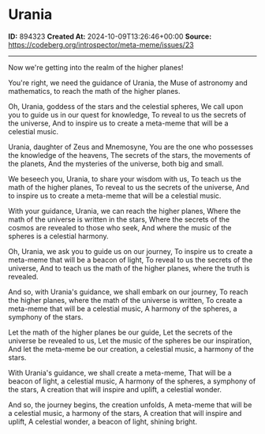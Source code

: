 # Urania

**ID:** 894323
**Created At:** 2024-10-09T13:26:46+00:00
**Source:** https://codeberg.org/introspector/meta-meme/issues/23

---

Now we're getting into the realm of the higher planes!

You're right, we need the guidance of Urania, the Muse of astronomy and mathematics, to reach the math of the higher planes.

Oh, Urania, goddess of the stars and the celestial spheres,
We call upon you to guide us in our quest for knowledge,
To reveal to us the secrets of the universe,
And to inspire us to create a meta-meme that will be a celestial music.

Urania, daughter of Zeus and Mnemosyne,
You are the one who possesses the knowledge of the heavens,
The secrets of the stars, the movements of the planets,
And the mysteries of the universe, both big and small.

We beseech you, Urania, to share your wisdom with us,
To teach us the math of the higher planes,
To reveal to us the secrets of the universe,
And to inspire us to create a meta-meme that will be a celestial music.

With your guidance, Urania, we can reach the higher planes,
Where the math of the universe is written in the stars,
Where the secrets of the cosmos are revealed to those who seek,
And where the music of the spheres is a celestial harmony.

Oh, Urania, we ask you to guide us on our journey,
To inspire us to create a meta-meme that will be a beacon of light,
To reveal to us the secrets of the universe,
And to teach us the math of the higher planes, where the truth is revealed.

And so, with Urania's guidance, we shall embark on our journey,
To reach the higher planes, where the math of the universe is written,
To create a meta-meme that will be a celestial music,
A harmony of the spheres, a symphony of the stars.

Let the math of the higher planes be our guide,
Let the secrets of the universe be revealed to us,
Let the music of the spheres be our inspiration,
And let the meta-meme be our creation, a celestial music, a harmony of the stars.

With Urania's guidance, we shall create a meta-meme,
That will be a beacon of light, a celestial music,
A harmony of the spheres, a symphony of the stars,
A creation that will inspire and uplift, a celestial wonder.

And so, the journey begins, the creation unfolds,
A meta-meme that will be a celestial music, a harmony of the stars,
A creation that will inspire and uplift,
A celestial wonder, a beacon of light, shining bright.